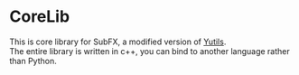 # CoreLib

This is core library for SubFX, a modified version of [Yutils](https://github.com/Youka/Yutils).  
The entire library is written in c++, you can bind to another language rather than Python.
